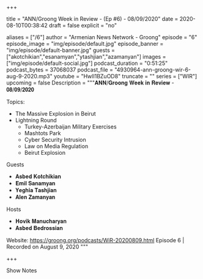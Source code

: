 
+++

title = "ANN/Groong Week in Review - (Ep #6) - 08/09/2020"
date = 2020-08-10T00:38:42
draft = false
explicit = "no"

aliases = ["/6"]
author = "Armenian News Network - Groong"
episode = "6"
episode_image = "img/episode/default.jpg"
episode_banner = "img/episode/default-banner.jpg"
guests = ["akotchikian","esanamyan","ytashjian","azamanyan"]
images = ["img/episode/default-social.jpg"]
podcast_duration = "0:51:25"
podcast_bytes = 37068037
podcast_file = "4930964-ann-groong-wir-6-aug-9-2020.mp3"
youtube = "HwlI1BZuOD8"
truncate = ""
series = ["WIR"]
upcoming = false
Description = """𝐀𝐍𝐍/𝐆𝐫𝐨𝐨𝐧𝐠 𝐖𝐞𝐞𝐤 𝐢𝐧 𝐑𝐞𝐯𝐢𝐞𝐰 - 𝟎𝟖/𝟎𝟗/𝟐𝟎𝟐𝟎

Topics:
  - The Massive Explosion in Beirut
  - Lightning Round
    - Turkey-Azerbaijan Military Exercises
    - Mashtots Park
    - Cyber Security Intrusion
    - Law on Media Regulation
    - Beirut Explosion

Guests
  - 𝐀𝐬𝐛𝐞𝐝 𝐊𝐨𝐭𝐜𝐡𝐢𝐤𝐢𝐚𝐧
  - 𝐄𝐦𝐢𝐥 𝐒𝐚𝐧𝐚𝐦𝐲𝐚𝐧
  - 𝐘𝐞𝐠𝐡𝐢𝐚 𝐓𝐚𝐬𝐡𝐣𝐢𝐚𝐧
  - 𝐀𝐥𝐞𝐧 𝐙𝐚𝐦𝐚𝐧𝐲𝐚𝐧

Hosts
  - 𝐇𝐨𝐯𝐢𝐤 𝐌𝐚𝐧𝐮𝐜𝐡𝐚𝐫𝐲𝐚𝐧
  - 𝐀𝐬𝐛𝐞𝐝 𝐁𝐞𝐝𝐫𝐨𝐬𝐬𝐢𝐚𝐧

Website: https://groong.org/podcasts/WiR-20200809.html
Episode 6 | Recorded on August 9, 2020
"""

+++

Show Notes

